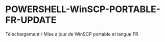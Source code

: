 # POWERSHELL-WinSCP-PORTABLE-FR-UPDATE
Téléchargement / Mise a jour de WinSCP portable et langue FR
